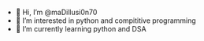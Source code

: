 - 👋 Hi, I’m @maDillusi0n70
- 👀 I’m interested in python and compititive programming
- 🌱 I’m currently learning python and DSA

<!---
maDillusi0n70/maDillusi0n70 is a ✨ special ✨ repository because its `README.md` (this file) appears on your GitHub profile.
You can click the Preview link to take a look at your changes.
--->
